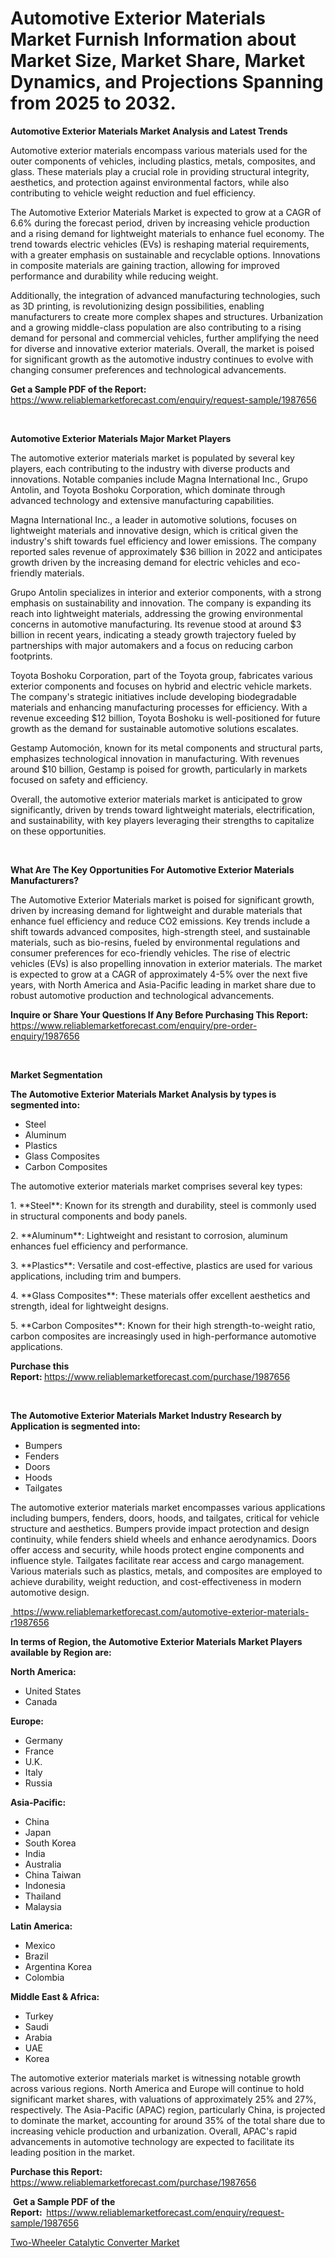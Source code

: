 <p><h1>Automotive Exterior Materials Market Furnish Information about Market Size, Market Share, Market Dynamics, and Projections Spanning from 2025 to 2032.</h1></p><p><strong>Automotive Exterior Materials Market Analysis and Latest Trends</strong></p>
<p><p>Automotive exterior materials encompass various materials used for the outer components of vehicles, including plastics, metals, composites, and glass. These materials play a crucial role in providing structural integrity, aesthetics, and protection against environmental factors, while also contributing to vehicle weight reduction and fuel efficiency.</p><p>The Automotive Exterior Materials Market is expected to grow at a CAGR of 6.6% during the forecast period, driven by increasing vehicle production and a rising demand for lightweight materials to enhance fuel economy. The trend towards electric vehicles (EVs) is reshaping material requirements, with a greater emphasis on sustainable and recyclable options. Innovations in composite materials are gaining traction, allowing for improved performance and durability while reducing weight.</p><p>Additionally, the integration of advanced manufacturing technologies, such as 3D printing, is revolutionizing design possibilities, enabling manufacturers to create more complex shapes and structures. Urbanization and a growing middle-class population are also contributing to a rising demand for personal and commercial vehicles, further amplifying the need for diverse and innovative exterior materials. Overall, the market is poised for significant growth as the automotive industry continues to evolve with changing consumer preferences and technological advancements.</p></p>
<p><strong>Get a Sample PDF of the Report:&nbsp;</strong> <a href="https://www.reliablemarketforecast.com/enquiry/request-sample/1987656?utm_campaign=3538&utm_medium=2&utm_source=Github&utm_content=ia&utm_term=31032025&utm_id=automotive-exterior-materials">https://www.reliablemarketforecast.com/enquiry/request-sample/1987656</a></p>
<p>&nbsp;</p>
<p><strong>Automotive Exterior Materials Major Market Players</strong></p>
<p><p>The automotive exterior materials market is populated by several key players, each contributing to the industry with diverse products and innovations. Notable companies include Magna International Inc., Grupo Antolin, and Toyota Boshoku Corporation, which dominate through advanced technology and extensive manufacturing capabilities.</p><p>Magna International Inc., a leader in automotive solutions, focuses on lightweight materials and innovative design, which is critical given the industry's shift towards fuel efficiency and lower emissions. The company reported sales revenue of approximately $36 billion in 2022 and anticipates growth driven by the increasing demand for electric vehicles and eco-friendly materials.</p><p>Grupo Antolin specializes in interior and exterior components, with a strong emphasis on sustainability and innovation. The company is expanding its reach into lightweight materials, addressing the growing environmental concerns in automotive manufacturing. Its revenue stood at around $3 billion in recent years, indicating a steady growth trajectory fueled by partnerships with major automakers and a focus on reducing carbon footprints.</p><p>Toyota Boshoku Corporation, part of the Toyota group, fabricates various exterior components and focuses on hybrid and electric vehicle markets. The company's strategic initiatives include developing biodegradable materials and enhancing manufacturing processes for efficiency. With a revenue exceeding $12 billion, Toyota Boshoku is well-positioned for future growth as the demand for sustainable automotive solutions escalates.</p><p>Gestamp Automoción, known for its metal components and structural parts, emphasizes technological innovation in manufacturing. With revenues around $10 billion, Gestamp is poised for growth, particularly in markets focused on safety and efficiency.</p><p>Overall, the automotive exterior materials market is anticipated to grow significantly, driven by trends toward lightweight materials, electrification, and sustainability, with key players leveraging their strengths to capitalize on these opportunities.</p></p>
<p>&nbsp;</p>
<p><strong>What Are The Key Opportunities For Automotive Exterior Materials Manufacturers?</strong></p>
<p><p>The Automotive Exterior Materials market is poised for significant growth, driven by increasing demand for lightweight and durable materials that enhance fuel efficiency and reduce CO2 emissions. Key trends include a shift towards advanced composites, high-strength steel, and sustainable materials, such as bio-resins, fueled by environmental regulations and consumer preferences for eco-friendly vehicles. The rise of electric vehicles (EVs) is also propelling innovation in exterior materials. The market is expected to grow at a CAGR of approximately 4-5% over the next five years, with North America and Asia-Pacific leading in market share due to robust automotive production and technological advancements.</p></p>
<p><strong>Inquire or Share Your Questions If Any Before Purchasing This Report:</strong> <a href="https://www.reliablemarketforecast.com/enquiry/pre-order-enquiry/1987656?utm_campaign=3538&utm_medium=2&utm_source=Github&utm_content=ia&utm_term=31032025&utm_id=automotive-exterior-materials">https://www.reliablemarketforecast.com/enquiry/pre-order-enquiry/1987656</a></p>
<p>&nbsp;</p>
<p><strong>Market Segmentation</strong></p>
<p><strong>The Automotive Exterior Materials Market Analysis by types is segmented into:</strong></p>
<p><ul><li>Steel</li><li>Aluminum</li><li>Plastics</li><li>Glass Composites</li><li>Carbon Composites</li></ul></p>
<p><p>The automotive exterior materials market comprises several key types: </p><p>1. **Steel**: Known for its strength and durability, steel is commonly used in structural components and body panels.</p><p>2. **Aluminum**: Lightweight and resistant to corrosion, aluminum enhances fuel efficiency and performance.</p><p>3. **Plastics**: Versatile and cost-effective, plastics are used for various applications, including trim and bumpers.</p><p>4. **Glass Composites**: These materials offer excellent aesthetics and strength, ideal for lightweight designs.</p><p>5. **Carbon Composites**: Known for their high strength-to-weight ratio, carbon composites are increasingly used in high-performance automotive applications.</p></p>
<p><strong>Purchase this Report:&nbsp;</strong><a href="https://www.reliablemarketforecast.com/purchase/1987656?utm_campaign=3538&utm_medium=2&utm_source=Github&utm_content=ia&utm_term=31032025&utm_id=automotive-exterior-materials">https://www.reliablemarketforecast.com/purchase/1987656</a></p>
<p>&nbsp;</p>
<p><strong>The Automotive Exterior Materials Market Industry Research by Application is segmented into:</strong></p>
<p><ul><li>Bumpers</li><li>Fenders</li><li>Doors</li><li>Hoods</li><li>Tailgates</li></ul></p>
<p><p>The automotive exterior materials market encompasses various applications including bumpers, fenders, doors, hoods, and tailgates, critical for vehicle structure and aesthetics. Bumpers provide impact protection and design continuity, while fenders shield wheels and enhance aerodynamics. Doors offer access and security, while hoods protect engine components and influence style. Tailgates facilitate rear access and cargo management. Various materials such as plastics, metals, and composites are employed to achieve durability, weight reduction, and cost-effectiveness in modern automotive design.</p></p>
<p><a href="https://www.reliablemarketforecast.com/automotive-exterior-materials-r1987656?utm_campaign=3538&utm_medium=2&utm_source=Github&utm_content=ia&utm_term=31032025&utm_id=automotive-exterior-materials">&nbsp;https://www.reliablemarketforecast.com/automotive-exterior-materials-r1987656</a></p>
<p><strong>In terms of Region, the Automotive Exterior Materials Market Players available by Region are:</strong></p>
<p>
    <p> <strong> North America: </strong>
        <ul>
            <li>United States</li>
            <li>Canada</li>
        </ul>
        </p> 
    <p> <strong> Europe: </strong>
        <ul>
            <li>Germany</li>
            <li>France</li>
            <li>U.K.</li>
            <li>Italy</li>
            <li>Russia</li>
        </ul>
        </p> 
    <p> <strong> Asia-Pacific: </strong>
        <ul>
            <li>China</li>
            <li>Japan</li>
            <li>South Korea</li>
            <li>India</li>
            <li>Australia</li>
            <li>China Taiwan</li>
            <li>Indonesia</li>
            <li>Thailand</li>
            <li>Malaysia</li>
        </ul>
        </p> 
    <p> <strong> Latin America: </strong>
        <ul>
            <li>Mexico</li>
            <li>Brazil</li>
            <li>Argentina Korea</li>
            <li>Colombia</li>
        </ul>
        </p> 
    <p> <strong> Middle East & Africa: </strong>
        <ul>
            <li>Turkey</li>
            <li>Saudi</li>
            <li>Arabia</li>
            <li>UAE</li>
            <li>Korea</li>
        </ul>
    </p>
    </p>
<p><p>The automotive exterior materials market is witnessing notable growth across various regions. North America and Europe will continue to hold significant market shares, with valuations of approximately 25% and 27%, respectively. The Asia-Pacific (APAC) region, particularly China, is projected to dominate the market, accounting for around 35% of the total share due to increasing vehicle production and urbanization. Overall, APAC's rapid advancements in automotive technology are expected to facilitate its leading position in the market.</p></p>
<p><strong>Purchase this Report: </strong><a href="https://www.reliablemarketforecast.com/purchase/1987656?utm_campaign=3538&utm_medium=2&utm_source=Github&utm_content=ia&utm_term=31032025&utm_id=automotive-exterior-materials">https://www.reliablemarketforecast.com/purchase/1987656</a></p>
<p>&nbsp;<strong>Get a Sample PDF of the Report:&nbsp;&nbsp;</strong><a href="https://www.reliablemarketforecast.com/enquiry/request-sample/1987656?utm_campaign=3538&utm_medium=2&utm_source=Github&utm_content=ia&utm_term=31032025&utm_id=automotive-exterior-materials">https://www.reliablemarketforecast.com/enquiry/request-sample/1987656</a></p>
<p><strong></strong></p>
<p><p><a href="https://github.com/daleogrando/Market-Research-Report-List-1/blob/main/two-wheeler-catalytic-converter-market.md?utm_campaign=3538&utm_medium=2&utm_source=Github&utm_content=ia&utm_term=31032025&utm_id=automotive-exterior-materials">Two-Wheeler Catalytic Converter Market</a></p></p>